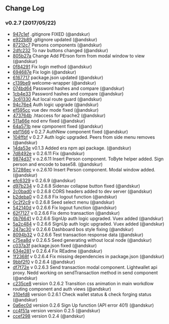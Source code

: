 ## Change Log

### v0.2.7 (2017/05/22)
- [947c1ef](https://github.com/andskur/ERA_web/commit/947c1ef7a952dae8f0bc98a209441f4223d89f79) .gitignore FIXED (@andskur)
- [e922b89](https://github.com/andskur/ERA_web/commit/e922b895e509e6f36a1ceed0993ed9175b412d49) .gitignore updated (@andskur)
- [87212c7](https://github.com/andskur/ERA_web/commit/87212c7e0672b98e98d875a830f41367d8a051cf) Persons components (@andskur)
- [2dfc232](https://github.com/andskur/ERA_web/commit/2dfc2320365f8293370284e56cba66d142188c77) To nav buttons changed (@andskur)
- [805b27a](https://github.com/andskur/ERA_web/commit/805b27a97defb7eb2f0e91e3d61849ff02403490) Change Add PErson form from modal window to view (@andskur)
- [0f84291](https://github.com/andskur/ERA_web/commit/0f842915cf7cb989c7c3bc854682455d21ed07e9) Fix login method (@andskur)
- [694687e](https://github.com/andskur/ERA_web/commit/694687eecb908ed32003a85dc8c51969c24b56b3) Fix login (@andskur)
- [6167717](https://github.com/andskur/ERA_web/commit/6167717a5327cb2acfb47337d04e3b0c91004b3f) package.json updated (@andskur)
- [c139be9](https://github.com/andskur/ERA_web/commit/c139be92afed67d0e6aadb42e6b98b89c8884a3c) welcome-wrapper (@andskur)
- [074bd64](https://github.com/andskur/ERA_web/commit/074bd648c2a72ff4ce9efcaa90000200bd07af9c) Password hashes and compare (@andskur)
- [1cb4e33](https://github.com/andskur/ERA_web/commit/1cb4e334e41c5f1862178b51efee16cbbf1ac485) Password hashes and compare (@andskur)
- [3c61330](https://github.com/andskur/ERA_web/commit/3c61330699ca5680a11b5efb62628d9f17f002e6) Aut local route guard (@andskur)
- [94c76e4](https://github.com/andskur/ERA_web/commit/94c76e4ccb7735ec7e4419539e5506f940bcea53) Auth logic upgrade (@andskur)
- [ef595cc](https://github.com/andskur/ERA_web/commit/ef595ccb9c439473063849e32f0f0f72fe8210e8) vue dev mode fixed (@andskur)
- [473764b](https://github.com/andskur/ERA_web/commit/473764b14890788a644e2e23c3ac8477ea6c25c8) .htaccess for apache2 (@andskur)
- [511a66e](https://github.com/andskur/ERA_web/commit/511a66e35dc522ac2d81d07646d3326ed187d565) nod env fixed (@andskur)
- [64a571b](https://github.com/andskur/ERA_web/commit/64a571bcb21888d73260b0f9aecabb1fe1c2c8ab) new cpmponent fixed (@andskur)
- [ebf1566](https://github.com/andskur/ERA_web/commit/ebf15660693d6f7495de71d832b5b42866f175d5) v 0.2.7 AuthNew component fixed (@andskur)
- [104ffbf](https://github.com/andskur/ERA_web/commit/104ffbfb689fb48b92c57b04b6a680d54d0cfb71) v 0.2.7 Auth logic upgraded. Peers from side menu removes (@andskur)
- [14da53e](https://github.com/andskur/ERA_web/commit/14da53e4953bf5236201f19016127924d24c2854) v0.1.3 Added era npm api package. (@andskur)
- [7d8492e](https://github.com/andskur/ERA_web/commit/7d8492ea9df5a9f3207da41b53c845b82fa16d46) v 0.2.6.11 Fix (@andskur)
- [9874d37](https://github.com/andskur/ERA_web/commit/9874d37856c89eed58249985ee3f6228a6650918) v o.2.6.11 Insert Person component. ToByte helper added. Sign person and encode to base58. (@andskur)
- [57286ec](https://github.com/andskur/ERA_web/commit/57286ec246ec86d66e881082f9a86b36e768101f) v o.2.6.10 Insert Person component. Modal window added. (@andskur)
- [efc6329](https://github.com/andskur/ERA_web/commit/efc6329e210b3341c8c56e994f88d9a0b694776a) v 0.2.6.9 (@andskur)
- [d97b234](https://github.com/andskur/ERA_web/commit/d97b234f934f0d55935295d6078934b1898a4198) v 0.2.6.8 Sidenav collapse button fixed (@andskur)
- [2c0bad0](https://github.com/andskur/ERA_web/commit/2c0bad0a265ba16a5d84182f9f400016673f34f9) v 0.2.6.8 CORS headers added to dev server (@andskur)
- [b2deba0](https://github.com/andskur/ERA_web/commit/b2deba036cf4412ccf7428d6c9723d1362f2d1d0) v 0.2.6.8 Fix logout function (@andskur)
- [0c2f2c9](https://github.com/andskur/ERA_web/commit/0c2f2c9708ff590ac1578db36700b6cf0bec8865) v 0.2.6.8 Seed select menu (@andskur)
- [542140d](https://github.com/andskur/ERA_web/commit/542140d7b6d86f4d8cf61a99b942eece26931389) v 0.2.6.6 Fix logout function (@andskur)
- [62f7127](https://github.com/andskur/ERA_web/commit/62f71273eda081590121cb5016bcf4013694ec78) v 0.2.6.6 Fix demo transaction (@andskur)
- [0b76641](https://github.com/andskur/ERA_web/commit/0b76641e0e51c48ebc23ea88107c654ddebd4fa9) v 0.2.6.6 SignUp auth logic upgraded. Vuex added (@andskur)
- [5a2c484](https://github.com/andskur/ERA_web/commit/5a2c4841125cfeb5de6db2cab150a9d894cd0cc7) v 0.2.6.6 SignUp auth logic upgraded. Vuex added (@andskur)
- [247ac30](https://github.com/andskur/ERA_web/commit/247ac30ffbcb9a6195a567b07b50098ff8714feb) v 0.2.6.6 Dashboard bos style fixing (@andskur)
- [8094b32](https://github.com/andskur/ERA_web/commit/8094b32892678bd378192dd54b6054ab81839156) v 0.2.6.6 Test transaction response data (@andskur)
- [c75ea8d](https://github.com/andskur/ERA_web/commit/c75ea8d686c22807e83453f4fdec3cfcfd6cd31e) v 0.2.6.5 Seed generating without local node (@andskur)
- [c037a3f](https://github.com/andskur/ERA_web/commit/c037a3f9aee9f07a8258117b03baef83a0c4c114) package.json fixed (@andskur)
- [634e281](https://github.com/andskur/ERA_web/commit/634e281e3c7054d1b0ac295f7957fada45adcd01) v 0.2.6.4 Fix REadme (@andskur)
- [1f2368f](https://github.com/andskur/ERA_web/commit/1f2368f0efaa19932a2596acd791e52aed4bfd58) v 0.2.6.4 Fix missing dependencies in package.json (@andskur)
- [9bbf2f0](https://github.com/andskur/ERA_web/commit/9bbf2f0927dce82031aef3d303421a8ea57c106b) v 0.2.6.4 (@andskur)
- [df7f72e](https://github.com/andskur/ERA_web/commit/df7f72ed65f73f17445d22d765f2687b05a644a3) v 0.2.6.3 Send transaction modal component. Lightwallet api proxy. Nedd working on sendTransaction method in send component (@andskur)
- [c235ce8](https://github.com/andskur/ERA_web/commit/c235ce82cc1a7d35fe67721b323981c18207ddba) version 0.2.6.2 Transition css animation in main workdlow routing component and auth views (@andskur)
- [310efd8](https://github.com/andskur/ERA_web/commit/310efd8f24f2e2c400cb3ad253ddaf8eb5ba16f0) version 0.2.6.1 Check wallet status & check forging status (@andskur)
- [0a6ec0d](https://github.com/andskur/ERA_web/commit/0a6ec0d4a4ba7c43833e1a4d52413ec8b001e688) version 0.2.6 Sign Up function (API error 401) (@andskur)
- [cc4f51a](https://github.com/andskur/ERA_web/commit/cc4f51a773f8364c5738a8c4aec583af05f937f5) version version 0.2.5 (@andskur)
- [ccef298](https://github.com/andskur/ERA_web/commit/ccef298c9fc2ab661a23c2936e451135fa573517) version 0.2.4 (@andskur)